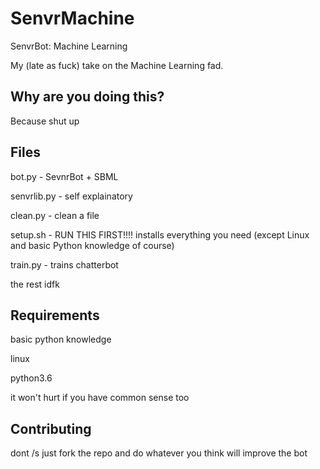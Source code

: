 # SenvrMachine
SenvrBot: Machine Learning

My (late as fuck) take on the Machine Learning fad.

## Why are you doing this?
Because shut up

## Files

bot.py - SevnrBot + SBML

senvrlib.py - self explainatory

clean.py - clean a file

setup.sh - RUN THIS FIRST!!!! installs everything you need (except Linux and basic Python knowledge of course)

train.py - trains chatterbot

the rest idfk

## Requirements

basic python knowledge

linux

python3.6

it won't hurt if you have common sense too

## Contributing
dont /s
just fork the repo and do whatever you think will improve the bot

